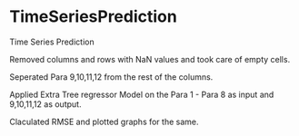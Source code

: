 # TimeSeriesPrediction
Time Series Prediction 

Removed columns and rows with NaN values and took care of empty cells.

Seperated Para 9,10,11,12 from the rest of the columns.

Applied Extra Tree regressor Model on the Para 1 - Para 8 as input and 9,10,11,12 as output.

Claculated RMSE and plotted graphs for the same.
